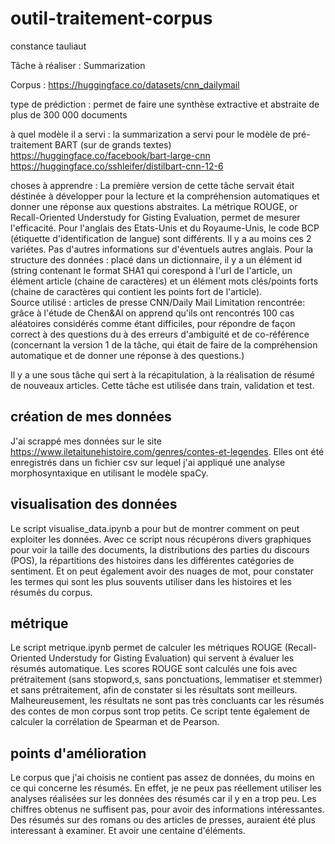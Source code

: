 # outil-traitement-corpus
constance tauliaut 

Tâche à réaliser : Summarization

Corpus : https://huggingface.co/datasets/cnn_dailymail 

type de prédiction :
permet de faire une synthèse extractive et abstraite de plus de 300 000 documents

à quel modèle il a servi : 
la summarization a servi pour le modèle de pré-traitement BART (sur de grands textes) 
https://huggingface.co/facebook/bart-large-cnn
https://huggingface.co/sshleifer/distilbart-cnn-12-6


choses à apprendre :
La première version de cette tâche servait était déstinée à  développer pour la lecture et la compréhension automatiques et donner une réponse aux questions abstraites.
La métrique ROUGE, or Recall-Oriented Understudy for Gisting Evaluation, permet de mesurer l'efficacité. 
Pour l'anglais des Etats-Unis et du Royaume-Unis, le code BCP (étiquette d'identification de langue) sont différents. Il y a au moins ces 2 variétes. Pas d'autres informations sur d'éventuels autres anglais.
Pour la structure des données : placé dans un dictionnaire, il y a un élément id (string contenant le format SHA1 qui corespond à l'url de l'article, un élément article (chaine de caractères) et un élément mots clés/points forts (chaine de caractères qui contient les points fort de l'article).  
Source utilisé : articles de presse CNN/Daily Mail
Limitation rencontrée: grâce à l'étude de Chen&Al on apprend qu'ils ont rencontrés 100 cas aléatoires considérés comme étant difficiles, pour répondre de façon correct à des questions du à des erreurs d'ambiguité et de co-référence (concernant la version 1 de la tâche, qui était de faire de la compréhension automatique et de donner une réponse à des questions.)

Il y a une sous tâche qui sert à la récapitulation, à la réalisation de résumé de nouveaux articles. 
Cette tâche est utilisée dans train, validation et test. 


## création de mes données
J'ai scrappé mes données sur le site https://www.iletaitunehistoire.com/genres/contes-et-legendes. Elles ont été enregistrés dans un fichier csv sur lequel j'ai appliqué une analyse morphosyntaxique en utilisant le modèle spaCy. 

## visualisation des données
Le script visualise_data.ipynb a pour but de montrer comment on peut exploiter les données. Avec ce script nous récupérons divers graphiques pour voir la taille des documents, la distributions des parties du discours (POS), la répartitions des histoires dans les différentes catégories de sentiment. Et on peut également avoir des nuages de mot, pour constater les termes qui sont les plus souvents utiliser dans les histoires et les résumés du corpus. 

## métrique
Le script metrique.ipynb permet de calculer les métriques ROUGE (Recall-Oriented Understudy for Gisting Evaluation) qui servent à évaluer les résumés automatique. Les scores ROUGE sont calculés une fois avec prétraitement (sans stopword,s, sans ponctuations, lemmatiser et stemmer) et sans prétraitement, afin de constater si les résultats sont meilleurs. Malheureusement, les résultats ne sont pas très concluants car les résumés des contes de mon corpus sont trop petits. Ce script tente également de calculer la corrélation de Spearman et de Pearson. 

## points d'amélioration
Le corpus que j'ai choisis ne contient pas assez de données, du moins en ce qui concerne les résumés. En effet, je ne peux pas réellement utiliser les analyses réalisées sur les données des résumés car il y en a trop peu. Les chiffres obtenus ne suffisent pas, pour avoir des informations intéressantes. 
Des résumés sur des romans ou des articles de presses, auraient été plus interessant à examiner. Et avoir une centaine d'éléments. 

